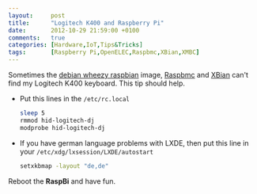 ```yaml
---
layout:     post
title:      "Logitech K400 and Raspberry Pi"
date:       2012-10-29 21:59:00 +0100
comments:   true
categories: [Hardware,IoT,Tips&Tricks]
tags:       [Raspberry Pi,OpenELEC,Raspbmc,XBian,XMBC]
---
```


Sometimes the [debian wheezy raspbian](http://www.raspberrypi.org/downloads) image, [Raspbmc](http://www.raspbmc.com) and [XBian](http://xbian.org) can't find my Logitech K400 keyboard. This tip should help.

- Put this lines in the `/etc/rc.local`
  
  ```bash
  sleep 5
  rmmod hid-logitech-dj
  modprobe hid-logitech-dj
  ```
  
- If you have german language problems with LXDE, then put this line in your `/etc/xdg/lxsession/LXDE/autostart`
  
  ```bash
  setxkbmap -layout "de,de"
  ```

Reboot the **RaspBi** and have fun.
